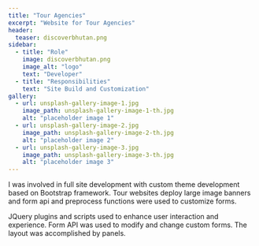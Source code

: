 ```yaml
---
title: "Tour Agencies"
excerpt: "Website for Tour Agencies"
header:
  teaser: discoverbhutan.png
sidebar:
  - title: "Role"
    image: discoverbhutan.png
    image_alt: "logo"
    text: "Developer"
  - title: "Responsibilities"
    text: "Site Build and Customization"
gallery:
  - url: unsplash-gallery-image-1.jpg
    image_path: unsplash-gallery-image-1-th.jpg
    alt: "placeholder image 1"
  - url: unsplash-gallery-image-2.jpg
    image_path: unsplash-gallery-image-2-th.jpg
    alt: "placeholder image 2"
  - url: unsplash-gallery-image-3.jpg
    image_path: unsplash-gallery-image-3-th.jpg
    alt: "placeholder image 3"
---
```


I was involved in full site development with custom theme development based on Bootstrap framework. Tour websites deploy large image banners and form api and preprocess functions were used to customize forms. 

JQuery plugins and scripts used to enhance user interaction and experience. Form API was used to modify and change custom forms. The layout was accomplished by panels.